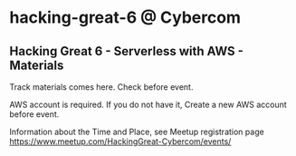 # hacking-great-6 @ Cybercom
## Hacking Great 6 - Serverless with AWS - Materials

Track materials comes here. Check before event.

AWS account is required. If you do not have it, Create a new AWS account before event.

Information about the Time and Place, see Meetup registration page https://www.meetup.com/HackingGreat-Cybercom/events/

